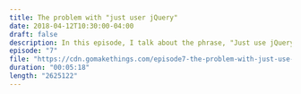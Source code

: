 ```yaml
---
title: The problem with "just user jQuery"
date: 2018-04-12T10:30:00-04:00
draft: false
description: In this episode, I talk about the phrase, "Just use jQuery," why people use it, and the problems with relying on a library for simple tasks.
episode: "7"
file: "https://cdn.gomakethings.com/episode7-the-problem-with-just-use-jquery.mp3"
duration: "00:05:18"
length: "2625122"
---
```



